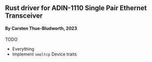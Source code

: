 ##  Rust driver for ADIN-1110 Single Pair Ethernet Transceiver
#### By Carsten Thue-Bludworth, 2023

TODO
* Everything
* Implement `smoltcp` Device traits

